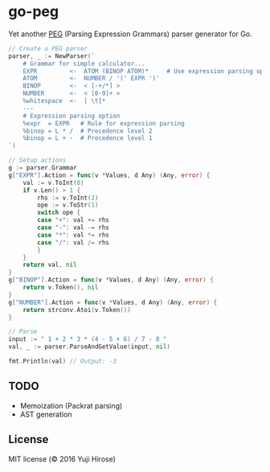 go-peg
======

Yet another [PEG](http://en.wikipedia.org/wiki/Parsing_expression_grammar) (Parsing Expression Grammars) parser generator for Go.

```go
// Create a PEG parser
parser, _ := NewParser(`
    # Grammar for simple calculator...
    EXPR         <-  ATOM (BINOP ATOM)*     # Use expression parsing option
    ATOM         <-  NUMBER / '(' EXPR ')'
    BINOP        <-  < [-+/*] >
    NUMBER       <-  < [0-9]+ >
    %whitespace  <-  [ \t]*
    ---
    # Expression parsing option
    %expr  = EXPR   # Rule for expression parsing
    %binop = L * /  # Precedence level 2
    %binop = L + -  # Precedence level 1
`)

// Setup actions
g := parser.Grammar
g["EXPR"].Action = func(v *Values, d Any) (Any, error) {
    val := v.ToInt(0)
    if v.Len() > 1 {
        rhs := v.ToInt(2)
        ope := v.ToStr(1)
        switch ope {
        case "+": val += rhs
        case "-": val -= rhs
        case "*": val *= rhs
        case "/": val /= rhs
        }
    }
    return val, nil
}
g["BINOP"].Action = func(v *Values, d Any) (Any, error) {
    return v.Token(), nil
}
g["NUMBER"].Action = func(v *Values, d Any) (Any, error) {
    return strconv.Atoi(v.Token())
}

// Parse
input := " 1 + 2 * 3 * (4 - 5 + 6) / 7 - 8 "
val, _ := parser.ParseAndGetValue(input, nil)

fmt.Println(val) // Output: -3
```

TODO
----
 * Memoization (Packrat parsing)
 * AST generation

License
-------

MIT license (© 2016 Yuji Hirose)
